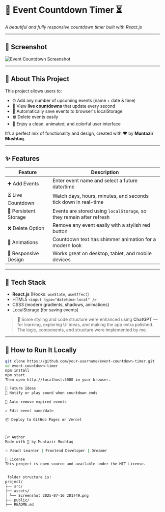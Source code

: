 # 🎉 Event Countdown Timer ⏳  
*A beautiful and fully responsive countdown timer built with React.js*

---

## 📸 Screenshot

![Event Countdown Screenshot](./assets/Screenshot%202025-07-16%20201749.png)

---

## 🧠 About This Project

This project allows users to:

- ⏰ Add any number of upcoming events (name + date & time)
- 🔁 View **live countdowns** that update every second
- 💾 Automatically save events to browser's localStorage
- 🗑️ Delete events easily
- 🎨 Enjoy a clean, animated, and colorful user interface

It’s a perfect mix of functionality and design, created with ❤️ by **Muntazir Mushtaq**.

---

## ✨ Features

| Feature | Description |
|--------|-------------|
| ➕ Add Events | Enter event name and select a future date/time |
| ⏳ Live Countdown | Watch days, hours, minutes, and seconds tick down in real-time |
| 💾 Persistent Storage | Events are stored using `localStorage`, so they remain after refresh |
| ❌ Delete Option | Remove any event easily with a stylish red button |
| 🎨 Animations | Countdown text has shimmer animation for a modern look |
| 📱 Responsive Design | Works great on desktop, tablet, and mobile devices |

---

## 🔧 Tech Stack

- **React.js** (Hooks: `useState`, `useEffect`)
- HTML5 `<input type="datetime-local" />`
- CSS3 (modern gradients, shadows, animations)
- LocalStorage (for saving events)

> 💬 Some styling and code structure were enhanced using **ChatGPT** — for learning, exploring UI ideas, and making the app extra polished. The logic, components, and structure were implemented by me.

---

## 🚀 How to Run It Locally

```bash
git clone https://github.com/your-username/event-countdown-timer.git
cd event-countdown-timer
npm install
npm start
Then open http://localhost:3000 in your browser.

🎯 Future Ideas
🔔 Notify or play sound when countdown ends

🧮 Auto-remove expired events

✍️ Edit event name/date

📦 Deploy to GitHub Pages or Vercel



🙋‍♂️ Author
Made with 💙 by Muntazir Mushtaq

✨ React Learner | Frontend Developer | Dreamer

📜 License
This project is open-source and available under the MIT License.


 folder structure is:
project/
├── src/
├── assets/
│ └── Screenshot 2025-07-16 201749.png
├── public/
├── README.md


